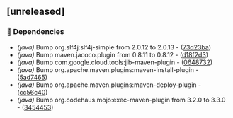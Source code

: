 ## [unreleased]

### 🤖 Dependencies

- *(java)* Bump org.slf4j:slf4j-simple from 2.0.12 to 2.0.13 - ([73d23ba](https://github.com/jexxa-projects/MyJexxaProject/commit/73d23ba69f848a3e0ec688d499172081ddf02d6c))
- *(java)* Bump maven.jacoco.plugin from 0.8.11 to 0.8.12 - ([d18f2d3](https://github.com/jexxa-projects/MyJexxaProject/commit/d18f2d3daf7581fe8540088a081920446035911e))
- *(java)* Bump com.google.cloud.tools:jib-maven-plugin - ([0648732](https://github.com/jexxa-projects/MyJexxaProject/commit/0648732069bedbceb852095f6a6461b5d52ac097))
- *(java)* Bump org.apache.maven.plugins:maven-install-plugin - ([5ad7465](https://github.com/jexxa-projects/MyJexxaProject/commit/5ad7465086c74d93520483796445abe253d687b9))
- *(java)* Bump org.apache.maven.plugins:maven-deploy-plugin - ([cc56c40](https://github.com/jexxa-projects/MyJexxaProject/commit/cc56c40fc99861cbbc0a332c02f7520d557bd46d))
- *(java)* Bump org.codehaus.mojo:exec-maven-plugin from 3.2.0 to 3.3.0 - ([3454453](https://github.com/jexxa-projects/MyJexxaProject/commit/34544538da0886898104657e70a9bac9978a4de8))

<!-- generated by git-cliff -->
